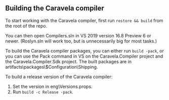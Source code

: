 ## Building the Caravela compiler

To start working with the Caravela compiler, first run `restore && build` from the root of the repo.

You can then open Compilers.sln in VS 2019 version 16.8 Preview 6 or newer. (Roslyn.sln will work too, but is unnecessarily big for most tasks.)

To build the Caravela compiler packages, you can either run `build -pack`, or you can use the Pack command in VS on the Caravela.Compiler project and the Caravela.Compiler.Sdk project. The built packages are in artifacts\packages\\$Configuration\Shipping.

To build a release version of the Caravela compiler:

1. Set the version in eng\Versions.props.
2. Run `build -c Release -pack`.